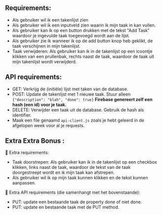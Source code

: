 ## **Requirements:**

- Als gebruiker wil ik een takenlijst zien
- Als gebruiker wil ik een inputveld zien waarin ik mijn taak in kan vullen.
- Als gebruiker kan ik op een button drukken met de tekst "Add Task" waardoor je ingevulde taak toegevoegd wordt aan de lijst.
- Als gebruiker zie ik wanneer ik op de add button knop heb geklikt, de taak verschijnen in mijn takenlijst.
- Taak verwijderen: Als gebruiker kan ik in de takenlijst op een icoontje klikken van een prullenbak, rechts naast de taak,
  waardoor de taak uit mijn takenlijst wordt verwijderd.

## **API requirements:**

- GET: Verkrijg de (initiële) lijst met taken van de database.
- POST: Update de takenlijst met 1 nieuwe taak.
  Stuur alleen `{"description": "blah", "done": true}`
  **Firebase genereert zelf een hash (een id) voor je taak.**
- DELETE: Verwijder een taak uit de database. Gebruik de hash als identifier.
- Maak een file genaamd `api-client.js` zoals je hebt geleerd in de afgelopen week voor al je requests.

## **Extra Extra Bonus :**

🚀 Extra requirements:

- Taak doorstrepen: Als gebruiker kan ik in de takenlijst op een checkbox klikken, links naast de taak, waardoor de tekst van de taak doorgestreept wordt en ik mijn taak kan afstrepen.
- Als gebruiker wil ik op mijn taak kunnen klikken en de tekst kunnen aanpassen.

🚀 Extra API requirements (die samenhangt met het bovenstaande):

- PUT: update een bestaande taak de property done of niet done.
- PUT: update en bestaande taak met de PUT method.
